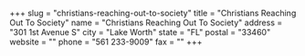 +++
slug = "christians-reaching-out-to-society"
title = "Christians Reaching Out To Society"
name = "Christians Reaching Out To Society"
address = "301 1st Avenue S"
city = "Lake Worth"
state = "FL"
postal = "33460"
website = ""
phone = "561 233-9009"
fax = ""
+++

